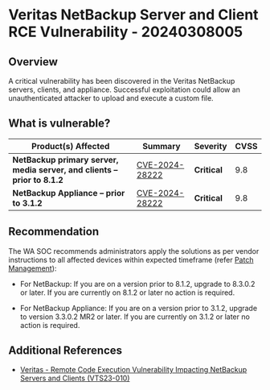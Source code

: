 # Veritas NetBackup Server and Client RCE Vulnerability - 20240308005

## Overview

A critical vulnerability has been discovered in the Veritas NetBackup servers, clients, and appliance. Successful exploitation could allow an unauthenticated attacker to upload and execute a custom file.


## What is vulnerable?

| Product(s) Affected                                      | Summary                                                           | Severity     | CVSS |
| -------------------------------------------------------- | ----------------------------------------------------------------- | ------------ | ---- |
| **NetBackup primary server, media server, and clients – prior to 8.1.2** | [CVE-2024-28222](https://nvd.nist.gov/vuln/detail/CVE-2024-28222) | **Critical** | 9.8  |
| **NetBackup Appliance – prior to 3.1.2** | [CVE-2024-28222](https://nvd.nist.gov/vuln/detail/CVE-2024-28222) | **Critical** | 9.8  |

## Recommendation

The WA SOC recommends administrators apply the solutions as per vendor instructions to all affected devices within expected timeframe (refer [Patch Management](../guidelines/patch-management.md)):

 - For NetBackup: If you are on a version prior to 8.1.2, upgrade to 8.3.0.2 or later. If you are currently on 8.1.2 or later no action is required.

 - For NetBackup Appliance: If you are on a version prior to 3.1.2, upgrade to version 3.3.0.2 MR2 or later. If you are currently on 3.1.2 or later no action is required.

## Additional References

 - [Veritas - Remote Code Execution Vulnerability Impacting NetBackup Servers and Clients (VTS23-010)](https://www.veritas.com/content/support/en_US/security/VTS23-010)